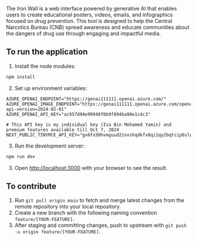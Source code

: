 The Iron Wall is a web interface powered by generative AI that enables users to create educational posters, videos, emails, and infographics focused on drug prevention. This tool is designed to help the Central Narcotics Bureau (CNB) spread awareness and educate communities about the dangers of drug use through engaging and impactful media.

## To run the application

1. Install the node modules:
```bash
npm install
```

2. Set up environment variables:
```env
AZURE_OPENAI_ENDPOINT="https://genai111111.openai.azure.com/"
AZURE_OPENAI_IMAGE_ENDPOINT="https://genai111111.openai.azure.com/openai/deployments/Dalle3/images/generations?api-version=2024-02-01"
AZURE_OPENAI_API_KEY="ac957d94e99940f0b9f894ba98e1c4c3"

# This API key is my individual key (Isa Bin Mohamed Yamin) and premium features available till Oct 7, 2024
NEXT_PUBLIC_TINYMCE_API_KEY="gx6fx50hvmguud2inxshqdkfx8qi1qy2bqtcip6slgm8qmif"
```

3. Run the development server:

```bash
npm run dev
```

3. Open [http://localhost:3000](http://localhost:3000) with your browser to see the result.


## To contribute

1. Run `git pull origin main` to fetch and merge latest changes from the remote repository into your local repository.
2. Create a new branch with the following naming convention `feature/[YOUR-FEATURE]`.
3. After staging and committing changes, push to upstream with `git push -u origin feature/[YOUR-FEATURE]`.
